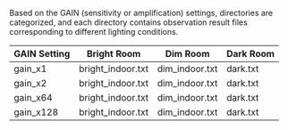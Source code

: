 Based on the GAIN (sensitivity or amplification) settings, directories are categorized, and each directory contains observation result files corresponding to different lighting conditions.

| GAIN Setting | Bright Room        | Dim Room     | Dark Room |
| --------- | ----------------- | -------------- | ---------- |
| gain_x1   | bright_indoor.txt | dim_indoor.txt | dark.txt   |
| gain_x2   | bright_indoor.txt | dim_indoor.txt | dark.txt   |
| gain_x64  | bright_indoor.txt | dim_indoor.txt | dark.txt   |
| gain_x128 | bright_indoor.txt | dim_indoor.txt | dark.txt   |
